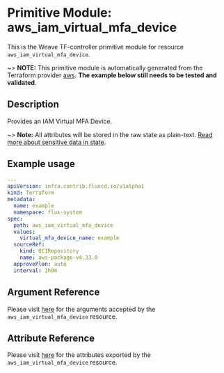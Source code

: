 
# Primitive Module: aws_iam_virtual_mfa_device

This is the Weave TF-controller primitive module for resource `aws_iam_virtual_mfa_device`.

~> **NOTE:** This primitive module is automatically generated from the Terraform provider [aws](https://registry.terraform.io/providers/hashicorp/aws/latest/docs/resources/iam_virtual_mfa_device). **The example below still needs to be tested and validated**.

## Description

Provides an IAM Virtual MFA Device.

~> **Note:** All attributes will be stored in the raw state as plain-text.
[Read more about sensitive data in state](https://www.terraform.io/docs/state/sensitive-data.html).

## Example usage

```yaml
---
apiVersion: infra.contrib.fluxcd.io/v1alpha1
kind: Terraform
metadata:
  name: example
  namespace: flux-system
spec:
  path: aws_iam_virtual_mfa_device
  values:
    virtual_mfa_device_name: example
  sourceRef:
    kind: OCIRepository
    name: aws-package-v4.33.0
  approvePlan: auto
  interval: 1h0m
```

## Argument Reference

Please visit [here](https://registry.terraform.io/providers/hashicorp/aws/4.33.0/docs/resources/iam_virtual_mfa_device#argument-reference) for the arguments accepted by the `aws_iam_virtual_mfa_device` resource.

## Attribute Reference

Please visit [here](https://registry.terraform.io/providers/hashicorp/aws/4.33.0/docs/resources/iam_virtual_mfa_device#attributes-reference) for the attributes exported by the `aws_iam_virtual_mfa_device` resource.
